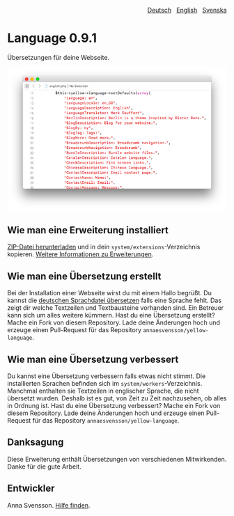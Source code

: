 <p align="right"><a href="README-de.md">Deutsch</a> &nbsp; <a href="README.md">English</a> &nbsp; <a href="README-sv.md">Svenska</a></p>

# Language 0.9.1

Übersetzungen für deine Webseite.

<p align="center"><img src="SCREENSHOT.png" alt="Bildschirmfoto"></p>

## Wie man eine Erweiterung installiert

[ZIP-Datei herunterladen](https://github.com/annaesvensson/yellow-language/raw/main/downloads/german.zip) und in dein `system/extensions`-Verzeichnis kopieren. [Weitere Informationen zu Erweiterungen](https://github.com/annaesvensson/yellow-update/tree/main/README-de.md).

## Wie man eine Übersetzung erstellt

Bei der Installation einer Webseite wirst du mit einem Hallo begrüßt. Du kannst die [deutschen Sprachdatei übersetzen](https://github.com/annaesvensson/yellow-language/blob/main/translations/german/german.php) falls eine Sprache fehlt. Das zeigt dir welche Textzeilen und Textbausteine vorhanden sind. Ein Betreuer kann sich um alles weitere kümmern. Hast du eine Übersetzung erstellt? Mache ein Fork von diesem Repository. Lade deine Änderungen hoch und erzeuge einen Pull-Request für das Repository `annaesvensson/yellow-language`.

## Wie man eine Übersetzung verbessert

Du kannst eine Übersetzung verbessern falls etwas nicht stimmt. Die installierten Sprachen befinden sich im `system/workers`-Verzeichnis. Manchmal enthalten sie Textzeilen in englischer Sprache, die nicht übersetzt wurden. Deshalb ist es gut, von Zeit zu Zeit nachzusehen, ob alles in Ordnung ist. Hast du eine Übersetzung verbessert? Mache ein Fork von diesem Repository. Lade deine Änderungen hoch und erzeuge einen Pull-Request für das Repository `annaesvensson/yellow-language`.

## Danksagung

Diese Erweiterung enthält Übersetzungen von verschiedenen Mitwirkenden. Danke für die gute Arbeit.

## Entwickler

Anna Svensson. [Hilfe finden](https://datenstrom.se/de/yellow/help/).
